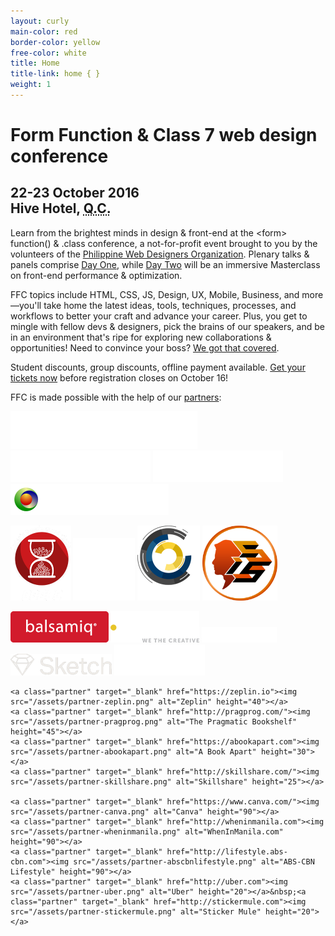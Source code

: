 ```yaml
---
layout: curly
main-color: red
border-color: yellow
free-color:	white
title: Home
title-link: home { }
weight: 1
---
```


# Form Function & Class&nbsp;7 web&nbsp;design conference

## 22-23 October 2016 <br> Hive Hotel, <abbr title="Quezon City">Q.C.</abbr>

Learn from the brightest minds in design & front-end at the \<form\> function() & .class conference, a not-for-profit event brought to you by the volunteers of the <a href="http://pwdo.org">Philippine Web Designers Organization</a>. Plenary talks & panels comprise <a href="/speakers/">Day One</a>, while <a href="/masterclass/">Day Two</a> will be an immersive Masterclass on front-end performance & optimization.

FFC topics include HTML, CSS, JS, Design, UX, Mobile, Business, and more—you'll take home the latest ideas, tools, techniques, processes, and workflows to better your craft and advance your career. Plus, you get to mingle with fellow devs & designers, pick the brains of our speakers, and be in an environment that's ripe for exploring new collaborations & opportunities! Need to convince your boss? <a href="/convince/">We got that covered</a>.

Student discounts, group discounts, offline payment available. <a target="_blank" href="https://www.eventbrite.com/e/form-function-class-7-conference-tickets-24640606718#tickets">Get your tickets now</a> before registration closes on October 16!

<p id="sponsors">FFC is made possible with the help of our <a target="_blank" href="sponsor.pdf">partners</a>:</p>

<p class="sponsor-row">
    <a class="partner" target="_blank" href="https://www.pangalan.com"><img src="/assets/partner-pangalan.png" alt="Pangalan.com" height="60"></a>
    <a class="partner" target="_blank" href="https://www.z.com"><img src="/assets/partner-z.png" alt="Z.com" height="50"></a>
    <a class="partner" target="_blank" href="http://humanfactors.com/"><img src="/assets/partner-humanfactorsintl.png" alt="Human Factors International" height="50"></a>
    <a class="partner" target="_blank" href="http://pcci.com.ph/"><img src="/assets/partner-pcci.png" alt="Philippine Center for Creative Imaging" height="50"></a>
</p>

<p class="sponsor-row">
    <a class="partner" target="_blank" href="https://www.facebook.com/ustcodec/"><img src="/assets/partner-ustcodec.png" alt="UST Coders Development Circle" height="120"></a>
    <a class="partner" target="_blank" href="https://www.facebook.com/TomasinoWeb/"><img src="/assets/partner-usttomasinoweb.png" alt="UST TomasinoWeb" height="100"></a>
    <a class="partner" target="_blank" href="http://dlsu-lscs.org/"><img src="/assets/partner-lscs.png" alt="DLSU La Salle Computer Society" height="120"></a>
    <a class="partner" target="_blank" href="https://www.facebook.com/USTInformationSystemsSociety/"><img src="/assets/partner-ustiss.png" alt="UST Information Systems Society" height="120"></a>
</p>
<p class="sponsor-row">
    <a class="partner" target="_blank" href="https://balsamiq.com/"><img src="/assets/partner-balsamiq.png" alt="Balsamiq" height="50"></a>
    <a class="partner" target="_blank" href="https://web.design/"><img src="/assets/partner-dotdesign.png" alt=".design" height="50"></a> 
    <a class="partner" target="_blank" href="http://www.axure.com/"><img src="/assets/partner-axure.png" alt="Axure" height="25"></a> 
    <a class="partner" target="_blank" href="https://sketchapp.com/"><img src="/assets/partner-sketch.png" alt="Sketch" height="35"></a> 
    <a class="partner" target="_blank" href="http://www.teradoor.com/"><img src="/assets/partner-teradoor.png" alt="Teradoor" height="50"></a>     
    
    <a class="partner" target="_blank" href="https://zeplin.io"><img src="/assets/partner-zeplin.png" alt="Zeplin" height="40"></a> 
    <a class="partner" target="_blank" href="http://pragprog.com/"><img src="/assets/partner-pragprog.png" alt="The Pragmatic Bookshelf" height="45"></a> 
    <a class="partner" target="_blank" href="https://abookapart.com"><img src="/assets/partner-abookapart.png" alt="A Book Apart" height="30"></a> 
    <a class="partner" target="_blank" href="http://skillshare.com/"><img src="/assets/partner-skillshare.png" alt="Skillshare" height="25"></a>   

    <a class="partner" target="_blank" href="https://www.canva.com/"><img src="/assets/partner-canva.png" alt="Canva" height="90"></a> 
    <a class="partner" target="_blank" href="http://wheninmanila.com"><img src="/assets/partner-wheninmanila.png" alt="WhenInManila.com" height="90"></a> 
    <a class="partner" target="_blank" href="http://lifestyle.abs-cbn.com"><img src="/assets/partner-abscbnlifestyle.png" alt="ABS-CBN Lifestyle" height="90"></a> 
    <a class="partner" target="_blank" href="http://uber.com"><img src="/assets/partner-uber.png" alt="Uber" height="20"></a>&nbsp;<a class="partner" target="_blank" href="http://stickermule.com"><img src="/assets/partner-stickermule.png" alt="Sticker Mule" height="20"></a> 
</p>
